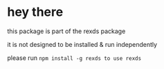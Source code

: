 # hey there

this package is part of the rexds package

it is not designed to be installed & run independently

please run ```npm install -g rexds to use rexds```
